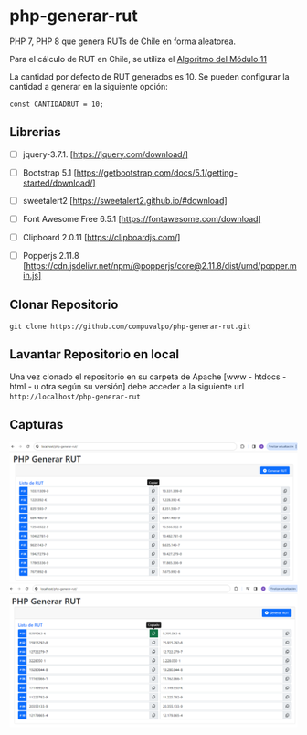 # php-generar-rut
PHP 7, PHP 8 que genera RUTs de Chile en forma aleatorea.

Para el cálculo de RUT en Chile, se utiliza el [Algoritmo del Módulo 11](https://es.wikipedia.org/wiki/C%C3%B3digo_de_control#M%C3%B3dulo_11)

La cantidad por defecto de RUT generados es 10.
Se pueden configurar la cantidad a generar en la siguiente opción:
```
const CANTIDADRUT = 10;
```


## Librerias
- [ ] jquery-3.7.1. [https://jquery.com/download/]
- [ ] Bootstrap 5.1 [https://getbootstrap.com/docs/5.1/getting-started/download/]
- [ ] sweetalert2 [https://sweetalert2.github.io/#download]
- [ ] Font Awesome Free 6.5.1 [https://fontawesome.com/download]
- [ ] Clipboard 2.0.11 [https://clipboardjs.com/]
- [ ] Popperjs 2.11.8 [https://cdn.jsdelivr.net/npm/@popperjs/core@2.11.8/dist/umd/popper.min.js]


## Clonar Repositorio
```
git clone https://github.com/compuvalpo/php-generar-rut.git
```


## Lavantar Repositorio en local
Una vez clonado el repositorio en su carpeta de Apache [www - htdocs - html - u otra según su versión] debe acceder a la siguiente url
`http://localhost/php-generar-rut`


## Capturas
![Ejemplo 1](capturas/ejemplo_1.png)
![Ejemplo 1](capturas/ejemplo_2.png)